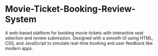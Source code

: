 # Movie-Ticket-Booking-Review-System
A web-based platform for booking movie tickets with interactive seat selection and review submission. Designed with a smooth UI using HTML, CSS, and JavaScript to simulate real-time booking and user feedback like modern apps.
